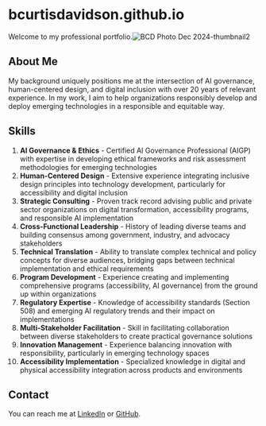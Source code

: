 # bcurtisdavidson.github.io
Welcome to my professional portfolio.![BCD Photo Dec 2024-thumbnail2](https://github.com/user-attachments/assets/f5003dd3-de25-4241-b040-567a29368794)


## About Me
My background uniquely positions me at the intersection of AI governance, human-centered design, and digital inclusion with over 20 years of relevant experience. In my work, I aim to help organizations responsibly develop and deploy emerging technologies in a responsible and equitable way.

## Skills

1. **AI Governance & Ethics** - Certified AI Governance Professional (AIGP) with expertise in developing ethical frameworks and risk assessment methodologies for emerging technologies
2. **Human-Centered Design** - Extensive experience integrating inclusive design principles into technology development, particularly for accessibility and digital inclusion
3. **Strategic Consulting** - Proven track record advising public and private sector organizations on digital transformation, accessibility programs, and responsible AI implementation
4. **Cross-Functional Leadership** - History of leading diverse teams and building consensus among government, industry, and advocacy stakeholders
5. **Technical Translation** - Ability to translate complex technical and policy concepts for diverse audiences, bridging gaps between technical implementation and ethical requirements
6. **Program Development** - Experience creating and implementing comprehensive programs (accessibility, AI governance) from the ground up within organizations
7. **Regulatory Expertise** - Knowledge of accessibility standards (Section 508) and emerging AI regulatory trends and their impact on implementations
8. **Multi-Stakeholder Facilitation** - Skill in facilitating collaboration between diverse stakeholders to create practical governance solutions
9. **Innovation Management** - Experience balancing innovation with responsibility, particularly in emerging technology spaces
10. **Accessibility Implementation** - Specialized knowledge in digital and physical accessibility integration across products and environments

## Contact
You can reach me at [LinkedIn](https://www.linkedin.com/in/billcurtisdavidson/) or [GitHub](https://github.com/username).
